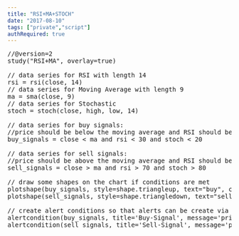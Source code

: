 ```yaml
---
title: "RSI+MA+STOCH"
date: "2017-08-10"
tags: ["private","script"]
authRequired: true
---
```


<pre>
//@version=2
study("RSI+MA", overlay=true)  
 
// data series for RSI with length 14
rsi = rsi(close, 14)
// data series for Moving Average with length 9
ma = sma(close, 9)
// data series for Stochastic
stoch = stoch(close, high, low, 14)  
 
// data series for buy signals:
//price should be below the moving average and RSI should be smaller than 40
buy_signals = close < ma and rsi < 30 and stoch < 20  
 
// data series for sell signals:
//price should be above the moving average and RSI should be above 60
sell_signals = close > ma and rsi > 70 and stoch > 80  
 
// draw some shapes on the chart if conditions are met
plotshape(buy_signals, style=shape.triangleup, text="buy", color=yellow)
plotshape(sell_signals, style=shape.triangledown, text="sell")  
 
// create alert conditions so that alerts can be create via the add alerts dialog
alertcondition(buy_signals, title='Buy-Signal', message='price is below the MA and RSI is below 40')
alertcondition(sell_signals, title='Sell-Signal', message='price is above the MA and RSI is above 70')
</pre>